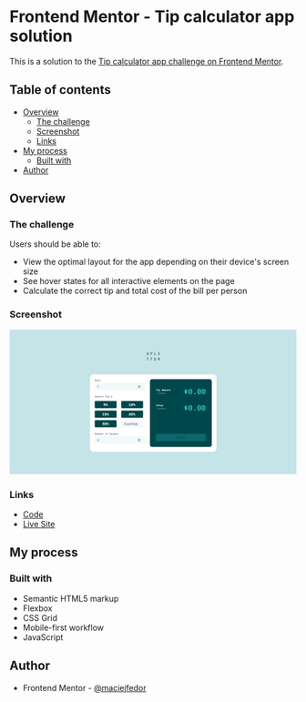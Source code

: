 # Frontend Mentor - Tip calculator app solution

This is a solution to the [Tip calculator app challenge on Frontend Mentor](https://www.frontendmentor.io/challenges/tip-calculator-app-ugJNGbJUX).

## Table of contents

- [Overview](#overview)
  - [The challenge](#the-challenge)
  - [Screenshot](#screenshot)
  - [Links](#links)
- [My process](#my-process)
  - [Built with](#built-with)
- [Author](#author)

## Overview

### The challenge

Users should be able to:

- View the optimal layout for the app depending on their device's screen size
- See hover states for all interactive elements on the page
- Calculate the correct tip and total cost of the bill per person

### Screenshot

![](design/screenshot.jpg)

### Links

- [Code](https://github.com/maciejfedor/frontendmentor.io/tree/master/tip-calculator-app-main)
- [Live Site](https://tip-calculator-splitter-maciej.netlify.app/)

## My process

### Built with

- Semantic HTML5 markup
- Flexbox
- CSS Grid
- Mobile-first workflow
- JavaScript

## Author

- Frontend Mentor - [@maciejfedor](https://www.frontendmentor.io/profile/maciejfedor)
